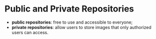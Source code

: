 # Public and Private Repositories

- **public repositories**: free to use and accessible to everyone;
- **private repositories**: allow users to store images that only authorized users can access.
